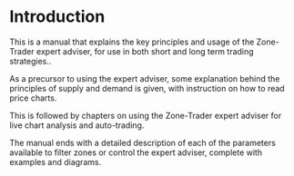 # Introduction

This is a manual that explains the key principles and usage of the Zone-Trader expert adviser, for use in both short and long term trading strategies..

As a precursor to using the expert adviser, some explanation behind the principles of supply and demand is given, with instruction on  how to read price charts.

This is followed by chapters on using the  Zone-Trader expert adviser for live chart analysis and auto-trading.

The manual ends with a detailed description of each of the parameters available to filter zones or control the expert adviser, complete with examples and diagrams.


